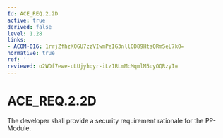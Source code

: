 ```yaml
---
Id: ACE_REQ.2.2D
active: true
derived: false
level: 1.28
links:
- ACOM-016: 1rrjZfhzK0GU7zzVIwmPeIG3nllOD89HtsQRmSeL7k0=
normative: true
ref: ''
reviewed: o2WDf7ewe-uLUjyhqyr-iLz1RLmMcMqmlM5uyOQRzyI=
---
```


# ACE_REQ.2.2D

The developer shall provide a security requirement rationale for the PP-Module.